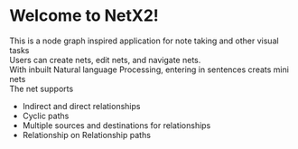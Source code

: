 # Welcome to NetX2!
This is a node graph inspired application for note taking and other visual tasks\
Users can create nets, edit nets, and navigate nets.\
With inbuilt Natural language Processing, entering in sentences creats mini nets\
The net supports 
- Indirect and direct relationships
- Cyclic paths
- Multiple sources and destinations for relationships
- Relationship on Relationship paths